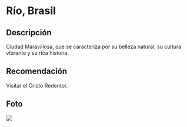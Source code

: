 # Río, Brasil

## Descripción
Ciudad Maravillosa, que se caracteriza por su belleza natural, su cultura vibrante y su rica historia.

## Recomendación
Visitar el Cristo Redentor.

## Foto
![](https://media.istockphoto.com/id/608540602/es/foto/panorama-a%C3%A9reo-de-la-bah%C3%ADa-de-botafogo-r%C3%ADo-de-janeiro.jpg?s=612x612&w=0&k=20&c=O6aoduINB_-zrtWY9HV6ubmrnVJbHvGamVcW_JKdP3w=)